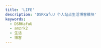 ```yaml
---
title: 'LIFE'
description: 'DSRKafuU 个人站点生活博客模块'
keywords:
  - DSRKafuU
  - amzrk2
  - 生活
  - 博客
---
```

